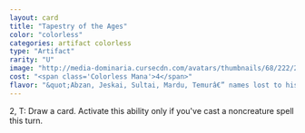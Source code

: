 ```yaml
---
layout: card
title: "Tapestry of the Ages"
color: "colorless"
categories: artifact colorless
type: "Artifact"
rarity: "U"
image: "http://media-dominaria.cursecdn.com/avatars/thumbnails/68/222/200/283/635616660771050071.png"
cost: "<span class='Colorless Mana'>4</span>"
flavor: "&quot;Abzan, Jeskai, Sultai, Mardu, Temurâ€” names lost to history, yet worthy of further study.&quot;"
---
```


<span class="Colorless Mana">2</span>, <span class="Tap">T</span>: Draw a card. Activate this ability only if you've cast a noncreature spell this turn.
